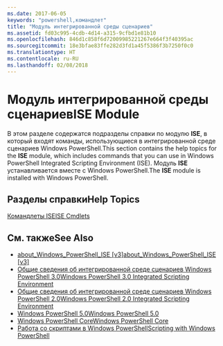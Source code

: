 ```yaml
---
ms.date: 2017-06-05
keywords: "powershell,командлет"
title: "Модуль интегрированной среды сценариев"
ms.assetid: fd03c995-4cdb-4d14-a315-9cfbd1e81b10
ms.openlocfilehash: 846d1c858f6d72009985221267e664f3f40395ac
ms.sourcegitcommit: 18e3bfae83ffe282d3fd1a45f5386f3b7250f0c0
ms.translationtype: HT
ms.contentlocale: ru-RU
ms.lasthandoff: 02/08/2018
---
```

# <a name="ise-module"></a><span data-ttu-id="15efd-103">Модуль интегрированной среды сценариев</span><span class="sxs-lookup"><span data-stu-id="15efd-103">ISE Module</span></span>
<span data-ttu-id="15efd-104">В этом разделе содержатся подразделы справки по модулю **ISE**, в который входят команды, использующиеся в интегрированной среде сценариев Windows PowerShell.</span><span class="sxs-lookup"><span data-stu-id="15efd-104">This section contains the help topics for the **ISE** module, which includes commands that you can use in Windows PowerShell Integrated Scripting Environment (ISE).</span></span> <span data-ttu-id="15efd-105">Модуль **ISE** устанавливается вместе с Windows PowerShell.</span><span class="sxs-lookup"><span data-stu-id="15efd-105">The **ISE** module is installed with Windows PowerShell.</span></span>

## <a name="help-topics"></a><span data-ttu-id="15efd-106">Разделы справки</span><span class="sxs-lookup"><span data-stu-id="15efd-106">Help Topics</span></span>
[<span data-ttu-id="15efd-107">Командлеты ISE</span><span class="sxs-lookup"><span data-stu-id="15efd-107">ISE Cmdlets</span></span>](http://go.microsoft.com/fwlink/?LinkID=254686)

## <a name="see-also"></a><span data-ttu-id="15efd-108">См. также</span><span class="sxs-lookup"><span data-stu-id="15efd-108">See Also</span></span>
- <span data-ttu-id="15efd-109">[about_Windows_PowerShell_ISE [v3]](https://technet.microsoft.com/en-us/library/dfa54d47-60c6-4fff-8197-c747e8d411bb)</span><span class="sxs-lookup"><span data-stu-id="15efd-109">[about_Windows_PowerShell_ISE [v3]](https://technet.microsoft.com/en-us/library/dfa54d47-60c6-4fff-8197-c747e8d411bb)</span></span>
- [<span data-ttu-id="15efd-110">Общие сведения об интегрированной среде сценариев Windows PowerShell 3.0</span><span class="sxs-lookup"><span data-stu-id="15efd-110">Windows PowerShell 3.0 Integrated Scripting Environment</span></span>](http://go.microsoft.com/fwlink/?LinkId=254681)
- [<span data-ttu-id="15efd-111">Общие сведения об интегрированной среде сценариев Windows PowerShell 2.0</span><span class="sxs-lookup"><span data-stu-id="15efd-111">Windows PowerShell 2.0 Integrated Scripting Environment</span></span>](http://go.microsoft.com/fwlink/?LinkID=238569)
- [<span data-ttu-id="15efd-112">Windows PowerShell 5.0</span><span class="sxs-lookup"><span data-stu-id="15efd-112">Windows PowerShell 5.0</span></span>](../../whats-new/What-s-New-in-Windows-PowerShell-50.md)
- [<span data-ttu-id="15efd-113">Windows PowerShell Core</span><span class="sxs-lookup"><span data-stu-id="15efd-113">Windows PowerShell Core</span></span>](https://technet.microsoft.com/en-us/library/4b75f1e4-f327-48f3-92ab-bf5435094d41)
- [<span data-ttu-id="15efd-114">Работа со скриптами в Windows PowerShell</span><span class="sxs-lookup"><span data-stu-id="15efd-114">Scripting with Windows PowerShell</span></span>](../../getting-started/fundamental/Scripting-with-Windows-PowerShell.md)

